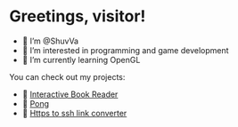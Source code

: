 # Greetings, visitor!

- 👋 I’m @ShuvVa
- 👀 I’m interested in programming and game development
- 🌱 I’m currently learning OpenGL

You can check out my projects:
- 📖 [Interactive Book Reader](https://github.com/ShuvVa/Interactive-Book-Reader "Interactive Book Reader")
- 🏓 [Pong](https://github.com/ShuvVa/Pong-GLFW "Pong")
- 🔗 [Https to ssh link converter](https://github.com/ShuvVa/https-into-ssh "Https to ssh link converter")

